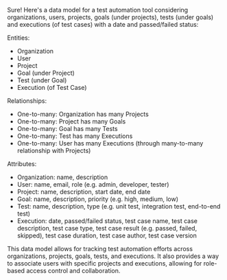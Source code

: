 Sure! Here's a data model for a test automation tool considering organizations, users, projects, goals (under projects), tests (under goals) and executions (of test cases) with a date and passed/failed status:

Entities:
- Organization
- User
- Project
- Goal (under Project)
- Test (under Goal)
- Execution (of Test Case)

Relationships:
- One-to-many: Organization has many Projects
- One-to-many: Project has many Goals
- One-to-many: Goal has many Tests
- One-to-many: Test has many Executions
- One-to-many: User has many Executions (through many-to-many relationship with Projects)

Attributes:
- Organization: name, description
- User: name, email, role (e.g. admin, developer, tester)
- Project: name, description, start date, end date
- Goal: name, description, priority (e.g. high, medium, low)
- Test: name, description, type (e.g. unit test, integration test, end-to-end test)
- Execution: date, passed/failed status, test case name, test case description, test case type, test case result (e.g. passed, failed, skipped), test case duration, test case author, test case version

This data model allows for tracking test automation efforts across organizations, projects, goals, tests, and executions. It also provides a way to associate users with specific projects and executions, allowing for role-based access control and collaboration.